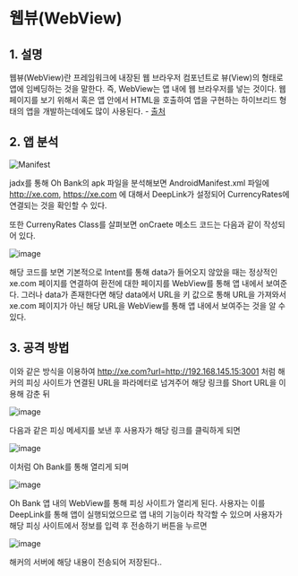 # 웹뷰(WebView)

## 1. 설명


웹뷰(WebView)란 프레임워크에 내장된 웹 브라우저 컴포넌트로 뷰(View)의 형태로 앱에 임베딩하는 것을 말한다.
즉, WebView는 앱 내에 웹 브라우저를 넣는 것이다.
웹 페이지를 보기 위해서 혹은 앱 안에서 HTML을 호출하여 앱을 구현하는 하이브리드 형태의 앱을 개발하는데에도 많이 사용된다. - [출처](https://devgeek.tistory.com/71)


## 2. 앱 분석


![Manifest](https://user-images.githubusercontent.com/43737348/201011513-268b4592-c3ca-43a4-adad-1bff9d68bf64.png)

jadx를 통해 Oh Bank의 apk 파일을 분석해보면 AndroidManifest.xml 파일에 http://xe.com, https://xe.com 에 대해서 DeepLink가 설정되어 CurrencyRates에 연결되는 것을 확인할 수 있다.

또한 CurrenyRates Class를 살펴보면 onCraete 메소드 코드는 다음과 같이 작성되어 있다.

![image](https://user-images.githubusercontent.com/43737348/201013351-c4c17c20-cf3a-4ff0-9a92-237eff6542a4.png)

해당 코드를 보면 기본적으로 Intent를 통해 data가 들어오지 않았을 때는 정상적인 xe.com 페이지를 연결하여 환전에 대한 페이지를 WebView를 통해 앱 내에서 보여준다.
그러나 data가 존재한다면 해당 data에서 URL을 키 값으로 통해 URL을 가져와서 xe.com 페이지가 아닌 해당 URL을 WebView를 통해 앱 내에서 보여주는 것을 알 수 있다.


## 3. 공격 방법


이와 같은 방식을 이용하여 http://xe.com?url=http://192.168.145.15:3001 처럼 해커의 피싱 사이트가 연결된 URL을 파라메터로 넘겨주어 해당 링크를 Short URL을 이용해 감춘 뒤

![image](https://user-images.githubusercontent.com/43737348/201016137-a08c38d8-2899-49b9-b8ad-56b48af5ad20.png)

다음과 같은 피싱 메세지를 보낸 후 사용자가 해당 링크를 클릭하게 되면

![image](https://user-images.githubusercontent.com/43737348/201016272-cc084b5d-9c2f-4c3e-8547-00a6180b9bc3.png)

이처럼 Oh Bank를 통해 열리게 되며 

![image](https://user-images.githubusercontent.com/43737348/201016362-578f2024-f2b5-41d2-a1ea-fc7997b471af.png)

Oh Bank 앱 내의 WebView를 통해 피싱 사이트가 열리게 된다.
사용자는 이를 DeepLink를 통해 앱이 실행되었으므로 앱 내의 기능이라 착각할 수 있으며 사용자가 해당 피싱 사이트에서 정보를 입력 후 전송하기 버튼을 누르면

![image](https://user-images.githubusercontent.com/43737348/201016566-8b27abf7-37e8-4d26-b0ef-6a0be10854e7.png)

해커의 서버에 해당 내용이 전송되어 저장된다..

